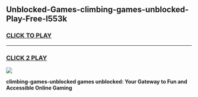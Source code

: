 
## Unblocked-Games-climbing-games-unblocked-Play-Free-l553k
<h3>
<a href="https://premium76.site?title=climbing-games-unblocked&ref=09A">CLICK TO PLAY</a></h3>
<hr>

<h3>
<a href="https://premium76.site?title=climbing-games-unblocked&ref=09A">CLICK 2 PLAY</a>
  
</h3>

<a href="https://premium76.site?title=climbing-games-unblocked&ref=09A"><img src="https://clearcache.store/games.png"></a>


**climbing-games-unblocked games unblocked: Your Gateway to Fun and Accessible Online Gaming**
